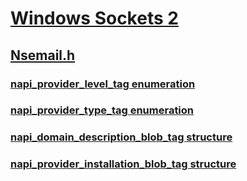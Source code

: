 # [Windows Sockets 2](../_winsock/index.md)
## [Nsemail.h](index.md)
### [napi_provider_level_tag enumeration](../nsemail/ne-nsemail-napi_provider_level_tag.md)
### [napi_provider_type_tag enumeration](../nsemail/ne-nsemail-napi_provider_type_tag.md)
### [napi_domain_description_blob_tag structure](../nsemail/ns-nsemail-napi_domain_description_blob_tag.md)
### [napi_provider_installation_blob_tag structure](../nsemail/ns-nsemail-napi_provider_installation_blob_tag.md)
